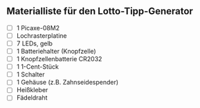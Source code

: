 ## Materialliste für den Lotto-Tipp-Generator

- [ ] 1 Picaxe-08M2
- [ ] Lochrasterplatine
- [ ] 7 LEDs, gelb
- [ ] 1 Batteriehalter (Knopfzelle)
- [ ] 1 Knopfzellenbatterie CR2032
- [ ] 1 1-Cent-Stück
- [ ] 1 Schalter
- [ ] 1 Gehäuse (z.B. Zahnseidespender)
- [ ] Heißkleber
- [ ] Fädeldraht